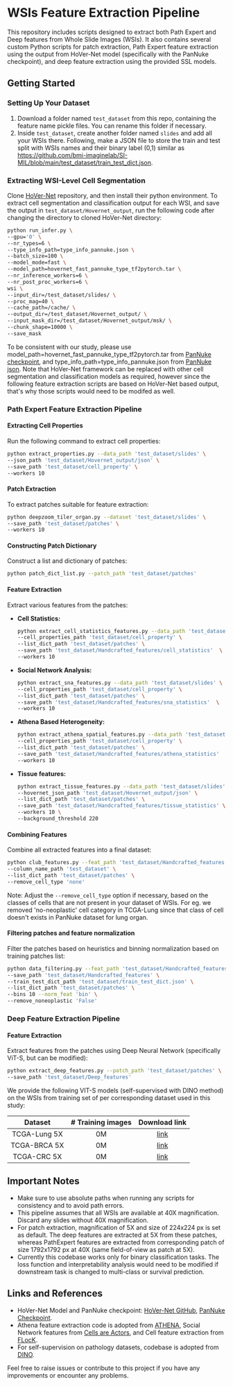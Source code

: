 # WSIs Feature Extraction Pipeline

This repository includes scripts designed to extract both Path Expert and Deep features from Whole Slide Images (WSIs). It also contains several custom Python scripts for patch extraction, Path Expert feature extraction using the output from HoVer-Net model (specifically with the PanNuke checkpoint), and deep feature extraction using the provided SSL models.

## Getting Started

### Setting Up Your Dataset

1. Download a folder named `test_dataset` from this repo, containing the feature name pickle files. You can rename this folder if necessary.
2. Inside `test_dataset`, create another folder named `slides` and add all your WSIs there. Following, make a JSON file to store the train and test split with WSIs names and their binary label (0,1) similar as https://github.com/bmi-imaginelab/SI-MIL/blob/main/test_dataset/train_test_dict.json.

### Extracting WSI-Level Cell Segmentation

Clone [HoVer-Net](https://github.com/vqdang/hover_net.git) repository, and then install their python environment. To extract cell segmentation and classification output for each WSI, and save the output in `test_dataset/Hovernet_output`, run the following code after changing the directory to cloned HoVer-Net directory:

```bash
python run_infer.py \
--gpu='0' \
--nr_types=6 \
--type_info_path=type_info_pannuke.json \
--batch_size=100 \
--model_mode=fast \
--model_path=hovernet_fast_pannuke_type_tf2pytorch.tar \
--nr_inference_workers=6 \
--nr_post_proc_workers=6 \
wsi \
--input_dir=/test_dataset/slides/ \
--proc_mag=40 \
--cache_path=/cache/ \
--output_dir=/test_dataset/Hovernet_output/ \
--input_mask_dir=/test_dataset/Hovernet_output/msk/ \
--chunk_shape=10000 \
--save_mask
```


To be consistent with our study, please use model_path=hovernet_fast_pannuke_type_tf2pytorch.tar from [PanNuke checkpoint](https://drive.google.com/file/d/1SbSArI3KOOWHxRlxnjchO7_MbWzB4lNR/view), and type_info_path=type_info_pannuke.json from [PanNuke json](https://github.com/bmi-imaginelab/SI-MIL/blob/main/data_curation/type_info_pannuke.json). Note that HoVer-Net framework can be replaced with other cell segmentation and classification models as required, however since the following feature extraction scripts are based on HoVer-Net based output, that's why those scripts would need to be modifed as well. 

### Path Expert Feature Extraction Pipeline

#### Extracting Cell Properties

Run the following command to extract cell properties:

```bash
python extract_properties.py --data_path 'test_dataset/slides' \
--json_path 'test_dataset/Hovernet_output/json' \
--save_path 'test_dataset/cell_property' \
--workers 10
```

#### Patch Extraction

To extract patches suitable for feature extraction:

```bash
python deepzoom_tiler_organ.py --dataset 'test_dataset/slides' \
--save_path 'test_dataset/patches' \
--workers 10
```

#### Constructing Patch Dictionary

Construct a list and dictionary of patches:

```bash
python patch_dict_list.py --patch_path 'test_dataset/patches'
```

#### Feature Extraction

Extract various features from the patches:

- **Cell Statistics:**

  ```bash
  python extract_cell_statistics_features.py --data_path 'test_dataset/slides' \
  --cell_properties_path 'test_dataset/cell_property' \
  --list_dict_path 'test_dataset/patches' \
  --save_path 'test_dataset/Handcrafted_features/cell_statistics'  \
  --workers 10
  ```

- **Social Network Analysis:**

  ```bash
  python extract_sna_features.py --data_path 'test_dataset/slides' \
  --cell_properties_path 'test_dataset/cell_property' \
  --list_dict_path 'test_dataset/patches' \
  --save_path 'test_dataset/Handcrafted_features/sna_statistics'  \
  --workers 10
  ```

- **Athena Based Heterogeneity:**

  ```bash
  python extract_athena_spatial_features.py --data_path 'test_dataset/slides' \
  --cell_properties_path 'test_dataset/cell_property' \
  --list_dict_path 'test_dataset/patches' \
  --save_path 'test_dataset/Handcrafted_features/athena_statistics'  \
  --workers 10
  ```

- **Tissue features:**

  ```bash
  python extract_tissue_features.py --data_path 'test_dataset/slides' \
  --hovernet_json_path 'test_dataset/Hovernet_output/json' \
  --list_dict_path 'test_dataset/patches' \
  --save_path 'test_dataset/Handcrafted_features/tissue_statistics' \
  --workers 10 \
  --background_threshold 220
  ```


#### Combining Features

Combine all extracted features into a final dataset:

```bash
python club_features.py --feat_path 'test_dataset/Handcrafted_features' \
--column_name_path 'test_dataset' \
--list_dict_path 'test_dataset/patches' \
--remove_cell_type 'none'
```

Note: Adjust the `--remove_cell_type` option if necessary, based on the classes of cells that are not present in your dataset of WSIs. For eg. we removed 'no-neoplastic' cell category in TCGA-Lung since that class of cell doesn't exists in PanNuke dataset for lung organ.

#### Filtering patches and feature normalization

Filter the patches based on heuristics and binning normalization based on training patches list:

```bash
python data_filtering.py --feat_path 'test_dataset/Handcrafted_features' \
--save_path 'test_dataset/Handcrafted_features' \
--train_test_dict_path 'test_dataset/train_test_dict.json' \
--list_dict_path 'test_dataset/patches' \
--bins 10 --norm_feat 'bin' \
--remove_noneoplastic 'False'
```

### Deep Feature Extraction Pipeline

#### Feature Extraction

Extract features from the patches using Deep Neural Network (specifically ViT-S, but can be modified):

```bash
python extract_deep_features.py --patch_path 'test_dataset/patches' \
--save_path 'test_dataset/Deep_features' 
```

We provide the following VIT-S models (self-supervised with DINO method) on the WSIs from training set of per corresponding dataset used in this study:

|  Dataset | # Training  images | Download link |
|:--------:|:------------------:|:-------------:|
| TCGA-Lung 5X |       0M       |   [link](a)            |
| TCGA-BRCA 5X |        0M      |   [link](a)            |
| TCGA-CRC 5X |        0M      |   [link](a)            |




## Important Notes

- Make sure to use absolute paths when running any scripts for consistency and to avoid path errors.
- This pipeline assumes that all WSIs are available at 40X magnification. Discard any slides without 40X magnification.
- For patch extraction, magnification of 5X and size of 224x224 px is set as default. The deep features are extracted at 5X from these patches, whereas PathExpert features are extracted from corresponding patch of size 1792x1792 px at 40X (same field-of-view as patch at 5X).
- Currently this codebase works only for binary classification tasks. The loss function and interpretability analysis would need to be modified if downstream task is changed to multi-class or survival prediction. 

## Links and References

- HoVer-Net Model and PanNuke checkpoint: [HoVer-Net GitHub](https://github.com/vqdang/hover_net), [PanNuke Checkpoint](https://drive.google.com/file/d/1SbSArI3KOOWHxRlxnjchO7_MbWzB4lNR/view).
- Athena feature extraction code is adopted from [ATHENA](https://github.com/AI4SCR/ATHENA), Social Network features from [Cells are Actors](https://arxiv.org/abs/2106.15299), and Cell feature extraction from [FLocK](https://github.com/hacylu/FLocK).
- For self-supervision on pathology datasets, codebase is adopted from [DINO](https://github.com/facebookresearch/dino).

Feel free to raise issues or contribute to this project if you have any improvements or encounter any problems.
